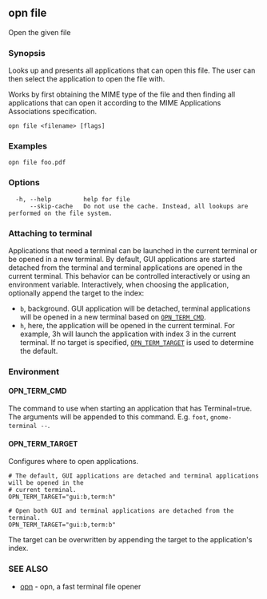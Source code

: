 ## opn file

Open the given file

### Synopsis

Looks up and presents all applications that can open this file.
The user can then select the application to open the file with.

Works by first obtaining the MIME type of the file and then finding all
applications that can open it according to the MIME Applications Associations
specification.

```
opn file <filename> [flags]
```

### Examples

```
opn file foo.pdf
```

### Options

```
  -h, --help         help for file
      --skip-cache   Do not use the cache. Instead, all lookups are performed on the file system.
```

### Attaching to terminal

Applications that need a terminal can be launched in the current terminal or be opened in a new
terminal. By default, GUI applications are started detached from the terminal and terminal
applications are opened in the current terminal.
This behavior can be controlled interactively or using an environment variable.
Interactively, when choosing the application, optionally append the target to the index:
- `b`, background. GUI application will be detached, terminal applications will be opened in a new
  terminal based on [`OPN_TERM_CMD`](#opn_term_cmd).
- `h`, here, the application will be opened in the current terminal.
For example, 3h will launch the application with index 3 in the current terminal.
If no target is specified, [`OPN_TERM_TARGET`](#opn_term_target) is used to determine the default.

### Environment

#### OPN_TERM_CMD
The command to use when starting an application that has Terminal=true.
The arguments will be appended to this command.
E.g. `foot`, `gnome-terminal --`.

#### OPN_TERM_TARGET
Configures where to open applications.

```shell
# The default, GUI applications are detached and terminal applications will be opened in the
# current terminal.
OPN_TERM_TARGET="gui:b,term:h"

# Open both GUI and terminal applications are detached from the terminal.
OPN_TERM_TARGET="gui:b,term:b"
```

The target can be overwritten by appending the target to the application's index.

### SEE ALSO

* [opn](opn.md)	 - opn, a fast terminal file opener

